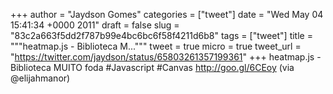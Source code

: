 
+++
author = "Jaydson Gomes"
categories = ["tweet"]
date = "Wed May 04 15:41:34 +0000 2011"
draft = false
slug = "83c2a663f5dd2f787b99e4bc6bc6f58f4211d6b8"
tags = ["tweet"]
title = """heatmap.js - Biblioteca M..."""
tweet = true
micro = true
tweet_url = "https://twitter.com/jaydson/status/65803261357199361"
+++
heatmap.js - Biblioteca MUITO foda #Javascript #Canvas http://goo.gl/6CEoy (via @elijahmanor)

